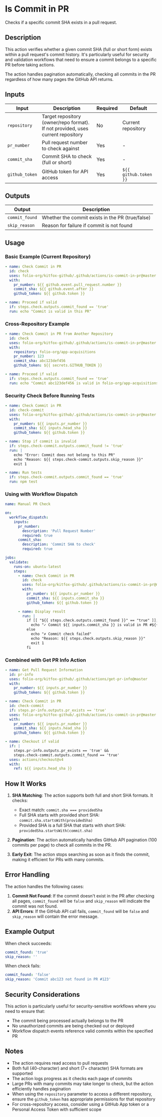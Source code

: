 # Is Commit in PR

Checks if a specific commit SHA exists in a pull request.

## Description

This action verifies whether a given commit SHA (full or short form) exists within a pull request's commit history. It's particularly useful for security and validation workflows that need to ensure a commit belongs to a specific PR before taking actions.

The action handles pagination automatically, checking all commits in the PR regardless of how many pages the GitHub API returns.

## Inputs

| Input          | Description                                                                      | Required  | Default               |
|----------------|----------------------------------------------------------------------------------|-----------|-----------------------|
| `repository`   | Target repository (owner/repo format). If not provided, uses current repository  | No        | Current repository    |
| `pr_number`    | Pull request number to check against                                             | Yes       | -                     |
| `commit_sha`   | Commit SHA to check (full or short)                                              | Yes       | -                     |
| `github_token` | GitHub token for API access                                                      | Yes       | `${{ github.token }}` |

## Outputs

| Output         | Description                                       |
|----------------|---------------------------------------------------|
| `commit_found` | Whether the commit exists in the PR (true/false)  |
| `skip_reason`  | Reason for failure if commit is not found         |

## Usage

### Basic Example (Current Repository)

```yaml
- name: Check Commit in PR
  id: check
  uses: folio-org/kitfox-github/.github/actions/is-commit-in-pr@master
  with:
    pr_number: ${{ github.event.pull_request.number }}
    commit_sha: ${{ github.event.after }}
    github_token: ${{ github.token }}

- name: Proceed if valid
  if: steps.check.outputs.commit_found == 'true'
  run: echo "Commit is valid in this PR"
```

### Cross-Repository Example

```yaml
- name: Check Commit in PR from Another Repository
  id: check
  uses: folio-org/kitfox-github/.github/actions/is-commit-in-pr@master
  with:
    repository: folio-org/app-acquisitions
    pr_number: 123
    commit_sha: abc123def456
    github_token: ${{ secrets.GITHUB_TOKEN }}

- name: Proceed if valid
  if: steps.check.outputs.commit_found == 'true'
  run: echo "Commit abc123def456 is valid in folio-org/app-acquisitions PR #123"
```

### Security Check Before Running Tests

```yaml
- name: Check Commit in PR
  id: check-commit
  uses: folio-org/kitfox-github/.github/actions/is-commit-in-pr@master
  with:
    pr_number: ${{ inputs.pr_number }}
    commit_sha: ${{ inputs.head_sha }}
    github_token: ${{ github.token }}

- name: Stop if commit is invalid
  if: steps.check-commit.outputs.commit_found != 'true'
  run: |
    echo "Error: Commit does not belong to this PR"
    echo "Reason: ${{ steps.check-commit.outputs.skip_reason }}"
    exit 1

- name: Run tests
  if: steps.check-commit.outputs.commit_found == 'true'
  run: npm test
```

### Using with Workflow Dispatch

```yaml
name: Manual PR Check

on:
  workflow_dispatch:
    inputs:
      pr_number:
        description: 'Pull Request Number'
        required: true
      commit_sha:
        description: 'Commit SHA to check'
        required: true

jobs:
  validate:
    runs-on: ubuntu-latest
    steps:
      - name: Check Commit in PR
        id: check
        uses: folio-org/kitfox-github/.github/actions/is-commit-in-pr@master
        with:
          pr_number: ${{ inputs.pr_number }}
          commit_sha: ${{ inputs.commit_sha }}
          github_token: ${{ github.token }}

      - name: Display result
        run: |
          if [[ "${{ steps.check.outputs.commit_found }}" == "true" ]]; then
            echo "✓ Commit ${{ inputs.commit_sha }} is valid in PR #${{ inputs.pr_number }}"
          else
            echo "✗ Commit check failed"
            echo "Reason: ${{ steps.check.outputs.skip_reason }}"
            exit 1
          fi
```

### Combined with Get PR Info Action

```yaml
- name: Get Pull Request Information
  id: pr-info
  uses: folio-org/kitfox-github/.github/actions/get-pr-info@master
  with:
    pr_number: ${{ inputs.pr_number }}
    github_token: ${{ github.token }}

- name: Check Commit in PR
  id: check-commit
  if: steps.pr-info.outputs.pr_exists == 'true'
  uses: folio-org/kitfox-github/.github/actions/is-commit-in-pr@master
  with:
    pr_number: ${{ inputs.pr_number }}
    commit_sha: ${{ inputs.head_sha }}
    github_token: ${{ github.token }}

- name: Checkout if valid
  if: |
    steps.pr-info.outputs.pr_exists == 'true' &&
    steps.check-commit.outputs.commit_found == 'true'
  uses: actions/checkout@v4
  with:
    ref: ${{ inputs.head_sha }}
```

## How It Works

1. **SHA Matching**: The action supports both full and short SHA formats. It checks:
   - Exact match: `commit.sha === providedSha`
   - Full SHA starts with provided short SHA: `commit.sha.startsWith(providedSha)`
   - Provided SHA is a full SHA that starts with short SHA: `providedSha.startsWith(commit.sha)`

2. **Pagination**: The action automatically handles GitHub API pagination (100 commits per page) to check all commits in the PR.

3. **Early Exit**: The action stops searching as soon as it finds the commit, making it efficient for PRs with many commits.

## Error Handling

The action handles the following cases:

1. **Commit Not Found**: If the commit doesn't exist in the PR after checking all pages, `commit_found` will be `false` and `skip_reason` will indicate the commit was not found.
2. **API Errors**: If the GitHub API call fails, `commit_found` will be `false` and `skip_reason` will contain the error message.

## Example Output

When check succeeds:

```yaml
commit_found: 'true'
skip_reason: ''
```

When check fails:

```yaml
commit_found: 'false'
skip_reason: 'Commit abc123 not found in PR #123'
```

## Security Considerations

This action is particularly useful for security-sensitive workflows where you need to ensure that:

- The commit being processed actually belongs to the PR
- No unauthorized commits are being checked out or deployed
- Workflow dispatch events reference valid commits within the specified PR

## Notes

- The action requires read access to pull requests
- Both full (40-character) and short (7+ character) SHA formats are supported
- The action logs progress as it checks each page of commits
- Large PRs with many commits may take longer to check, but the action efficiently handles pagination
- When using the `repository` parameter to access a different repository, ensure the `github_token` has appropriate permissions for that repository
- For cross-repository access, consider using a GitHub App token or a Personal Access Token with sufficient scope
